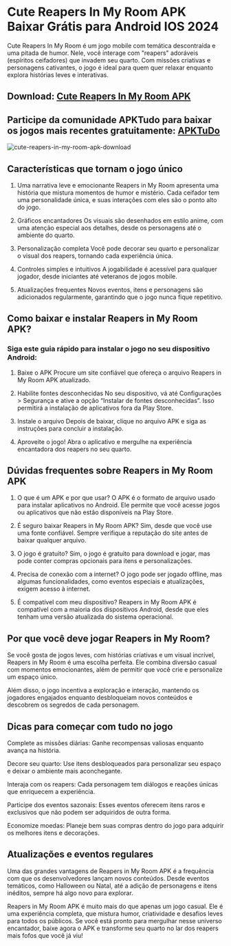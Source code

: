 # Cute Reapers In My Room APK Baixar Grátis para Android IOS 2024
Cute Reapers In My Room é um jogo mobile com temática descontraída e uma pitada de humor. Nele, você interage com "reapers" adoráveis (espíritos ceifadores) que invadem seu quarto. Com missões criativas e personagens cativantes, o jogo é ideal para quem quer relaxar enquanto explora histórias leves e interativas.
## Download: [Cute Reapers In My Room APK](https://cute-reapers-in-my-room-apk.apktudo.com)
## Participe da comunidade APKTudo para baixar os jogos mais recentes gratuitamente: [APKTuDo](https://t.me/apktudo)
![cute-reapers-in-my-room-apk-download](https://github.com/user-attachments/assets/8199dd63-f81b-4c0b-a50f-523fe8558e60)

## Características que tornam o jogo único
1. Uma narrativa leve e emocionante
Reapers in My Room apresenta uma história que mistura momentos de humor e mistério. Cada ceifador tem uma personalidade única, e suas interações com eles são o ponto alto do jogo.

2. Gráficos encantadores
Os visuais são desenhados em estilo anime, com uma atenção especial aos detalhes, desde os personagens até o ambiente do quarto.

3. Personalização completa
Você pode decorar seu quarto e personalizar o visual dos reapers, tornando cada experiência única.

4. Controles simples e intuitivos
A jogabilidade é acessível para qualquer jogador, desde iniciantes até veteranos de jogos mobile.

5. Atualizações frequentes
Novos eventos, itens e personagens são adicionados regularmente, garantindo que o jogo nunca fique repetitivo.

## Como baixar e instalar Reapers in My Room APK?
### Siga este guia rápido para instalar o jogo no seu dispositivo Android:

1. Baixe o APK
Procure um site confiável que ofereça o arquivo Reapers in My Room APK atualizado.

2. Habilite fontes desconhecidas
No seu dispositivo, vá até Configurações > Segurança e ative a opção “Instalar de fontes desconhecidas”. Isso permitirá a instalação de aplicativos fora da Play Store.

3. Instale o arquivo
Depois de baixar, clique no arquivo APK e siga as instruções para concluir a instalação.

4. Aproveite o jogo!
Abra o aplicativo e mergulhe na experiência encantadora dos reapers no seu quarto.

## Dúvidas frequentes sobre Reapers in My Room APK
1. O que é um APK e por que usar?
O APK é o formato de arquivo usado para instalar aplicativos no Android. Ele permite que você acesse jogos ou aplicativos que não estão disponíveis na Play Store.

2. É seguro baixar Reapers in My Room APK?
Sim, desde que você use uma fonte confiável. Sempre verifique a reputação do site antes de baixar qualquer arquivo.

3. O jogo é gratuito?
Sim, o jogo é gratuito para download e jogar, mas pode conter compras opcionais para itens e personalizações.

4. Precisa de conexão com a internet?
O jogo pode ser jogado offline, mas algumas funcionalidades, como eventos especiais e atualizações, exigem acesso à internet.

5. É compatível com meu dispositivo?
Reapers in My Room APK é compatível com a maioria dos dispositivos Android, desde que eles tenham uma versão atualizada do sistema operacional.

## Por que você deve jogar Reapers in My Room?
Se você gosta de jogos leves, com histórias criativas e um visual incrível, Reapers in My Room é uma escolha perfeita. Ele combina diversão casual com momentos emocionantes, além de permitir que você crie e personalize um espaço único.

Além disso, o jogo incentiva a exploração e interação, mantendo os jogadores engajados enquanto desbloqueiam novos conteúdos e descobrem os segredos de cada personagem.

## Dicas para começar com tudo no jogo
Complete as missões diárias: Ganhe recompensas valiosas enquanto avança na história.

Decore seu quarto: Use itens desbloqueados para personalizar seu espaço e deixar o ambiente mais aconchegante.

Interaja com os reapers: Cada personagem tem diálogos e reações únicas que enriquecem a experiência.

Participe dos eventos sazonais: Esses eventos oferecem itens raros e exclusivos que não podem ser adquiridos de outra forma.

Economize moedas: Planeje bem suas compras dentro do jogo para adquirir os melhores itens e decorações.
## Atualizações e eventos regulares
Uma das grandes vantagens de Reapers in My Room APK é a frequência com que os desenvolvedores lançam novos conteúdos. Desde eventos temáticos, como Halloween ou Natal, até a adição de personagens e itens inéditos, sempre há algo novo para explorar.

Reapers in My Room APK é muito mais do que apenas um jogo casual. Ele é uma experiência completa, que mistura humor, criatividade e desafios leves para todos os públicos. Se você está pronto para mergulhar nesse universo encantador, baixe agora o APK e transforme seu quarto no lar dos reapers mais fofos que você já viu!
